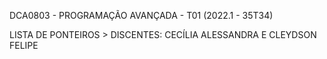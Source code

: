 DCA0803 - PROGRAMAÇÃO AVANÇADA - T01 (2022.1 - 35T34)

LISTA DE PONTEIROS > DISCENTES: CECÍLIA ALESSANDRA E CLEYDSON FELIPE

